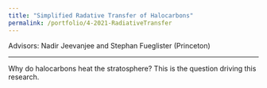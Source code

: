 ```yaml
---
title: "Simplified Radative Transfer of Halocarbons"
permalink: /portfolio/4-2021-RadiativeTransfer
---
```

Advisors: Nadir Jeevanjee and Stephan Fueglister (Princeton)


---
Why do halocarbons heat the stratosphere? This is the question driving this research.
